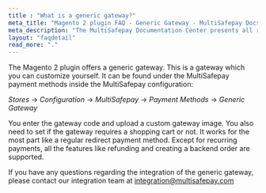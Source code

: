 ```yaml
---
title : "What is a generic gateway?"
meta_title: "Magento 2 plugin FAQ - Generic Gateway - MultiSafepay Docs"
meta_description: "The MultiSafepay Documentation Center presents all relevant information about our Plugins and API. You can also find support pages for payment methods, tools and general questions as well as the contact details of our Support and Integration Teams."
layout: "faqdetail"
read_more: "."
---
```


The Magento 2 plugin offers a generic gateway. This is a gateway which you can customize yourself.
It can be found under the MultiSafepay payment methods inside the MultiSafepay configuration:

_Stores_ → _Configuration_ → _MultiSafepay_ → _Payment Methods_ → _Generic Gateway_

You enter the gateway code and upload a custom gateway image.
You also need to set if the gateway requires a shopping cart or not.
It works for the most part like a regular redirect payment method.
Except for recurring payments, all the features like refunding and creating a backend order are supported.

If you have any questions regarding the integration of the generic gateway, please contact our integration team at integration@multisafepay.com
